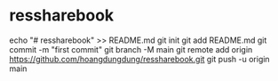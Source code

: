 # ressharebook
echo "# ressharebook" >> README.md
git init
git add README.md
git commit -m "first commit"
git branch -M main
git remote add origin https://github.com/hoangdungdung/ressharebook.git
git push -u origin main
